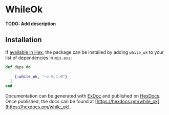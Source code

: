 # WhileOk

**TODO: Add description**

## Installation

If [available in Hex](https://hex.pm/docs/publish), the package can be installed
by adding `while_ok` to your list of dependencies in `mix.exs`:

```elixir
def deps do
  [
    {:while_ok, "~> 0.1.0"}
  ]
end
```

Documentation can be generated with [ExDoc](https://github.com/elixir-lang/ex_doc)
and published on [HexDocs](https://hexdocs.pm). Once published, the docs can
be found at [https://hexdocs.pm/while_ok](https://hexdocs.pm/while_ok).

